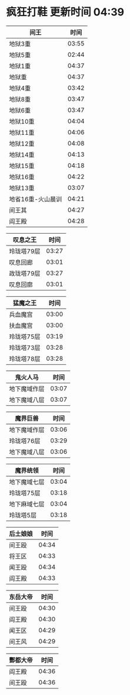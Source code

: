 # 疯狂打鞋 更新时间 04:39

| 间王   | 时间    |
|--------|-------|
| 地狱3重 | 03:55 |
| 地狱5重 | 02:44 |
| 地狱1重 | 04:37 |
| 地狱重 | 04:37 |
| 地狱4重 | 03:42 |
| 地狱8重 | 03:47 |
| 地狱6重 | 03:47 |
| 地狱10重 | 04:04 |
| 地狱11重 | 04:06 |
| 地狱12重 | 04:08 |
| 地狱14重 | 04:13 |
| 地狱15重 | 04:18 |
| 地狱16重 | 04:22 |
| 地狱13重 | 03:07 |
| 地省16重-火山晨训 | 04:21 |
| 间王其 | 04:27 |
| 阎王殿 | 04:28 |

| 叹息之王   | 时间    |
|--------|-------|
| 玲珑塔79层 | 03:27 |
| 叹息回廊 | 03:01 |
| 政珑塔79层 | 03:27 |
| 叹息回廓 | 03:01 |

| 猛魔之王   | 时间    |
|--------|-------|
| 兵血魔宫 | 03:00 |
| 扶血魔宫 | 03:00 |
| 玲珑塔75层 | 03:19 |
| 玲珑塔73层 | 03:28 |
| 玲珑塔78层 | 03:28 |

| 鬼火人马   | 时间    |
|--------|-------|
| 地下魔域作层 | 03:07 |
| 地下魔域八层 | 03:07 |

| 魔界巨兽   | 时间    |
|--------|-------|
| 地下魔域作层 | 03:06 |
| 玲珑塔76层 | 03:29 |
| 地下魔域八层 | 03:06 |

| 魔界统领   | 时间    |
|--------|-------|
| 地下魔域七层 | 03:04 |
| 玲珑塔75层 | 03:18 |
| 地下麻域七层 | 03:04 |
| 玲珑塔5层 | 03:18 |

| 后土娘娘   | 时间    |
|--------|-------|
| 间王殴 | 04:34 |
| 将王区 | 04:33 |
| 闻王殴 | 04:34 |
| 阎王殿 | 04:33 |

| 东岳大帝   | 时间    |
|--------|-------|
| 间王殴 | 04:30 |
| 阎王殿 | 04:30 |
| 闻王区 | 04:29 |
| 间王风 | 04:29 |

| 酆都大帝   | 时间    |
|--------|-------|
| 阎王殿 | 04:36 |
| 间王殴 | 04:36 |